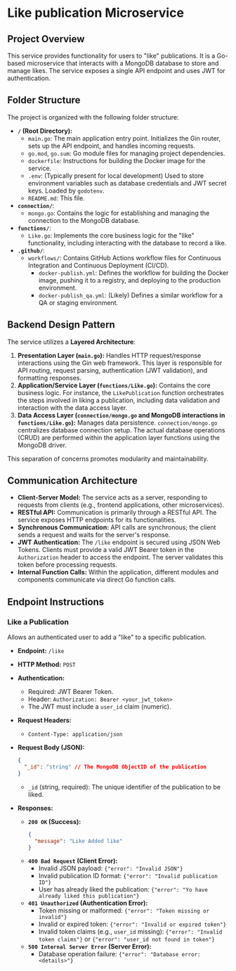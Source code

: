 # Like publication Microservice

## Project Overview

This service provides functionality for users to "like" publications. It is a Go-based microservice that interacts with a MongoDB database to store and manage likes. The service exposes a single API endpoint and uses JWT for authentication.

## Folder Structure

The project is organized with the following folder structure:

-   **`/` (Root Directory):**
    -   `main.go`: The main application entry point. Initializes the Gin router, sets up the API endpoint, and handles incoming requests.
    -   `go.mod`, `go.sum`: Go module files for managing project dependencies.
    -   `dockerfile`: Instructions for building the Docker image for the service.
    -   `.env`: (Typically present for local development) Used to store environment variables such as database credentials and JWT secret keys. Loaded by `godotenv`.
    -   `README.md`: This file.
-   **`connection/`**:
    -   `mongo.go`: Contains the logic for establishing and managing the connection to the MongoDB database.
-   **`functions/`**:
    -   `Like.go`: Implements the core business logic for the "like" functionality, including interacting with the database to record a like.
-   **`.github/`**:
    -   `workflows/`: Contains GitHub Actions workflow files for Continuous Integration and Continuous Deployment (CI/CD).
        -   `docker-publish.yml`: Defines the workflow for building the Docker image, pushing it to a registry, and deploying to the production environment.
        -   `docker-publish_qa.yml`: (Likely) Defines a similar workflow for a QA or staging environment.

## Backend Design Pattern

The service utilizes a **Layered Architecture**:

1.  **Presentation Layer (`main.go`):** Handles HTTP request/response interactions using the Gin web framework. This layer is responsible for API routing, request parsing, authentication (JWT validation), and formatting responses.
2.  **Application/Service Layer (`functions/Like.go`):** Contains the core business logic. For instance, the `LikePublication` function orchestrates the steps involved in liking a publication, including data validation and interaction with the data access layer.
3.  **Data Access Layer (`connection/mongo.go` and MongoDB interactions in `functions/Like.go`):** Manages data persistence. `connection/mongo.go` centralizes database connection setup. The actual database operations (CRUD) are performed within the application layer functions using the MongoDB driver.

This separation of concerns promotes modularity and maintainability.

## Communication Architecture

-   **Client-Server Model:** The service acts as a server, responding to requests from clients (e.g., frontend applications, other microservices).
-   **RESTful API:** Communication is primarily through a RESTful API. The service exposes HTTP endpoints for its functionalities.
-   **Synchronous Communication:** API calls are synchronous; the client sends a request and waits for the server's response.
-   **JWT Authentication:** The `/like` endpoint is secured using JSON Web Tokens. Clients must provide a valid JWT Bearer token in the `Authorization` header to access the endpoint. The server validates this token before processing requests.
-   **Internal Function Calls:** Within the application, different modules and components communicate via direct Go function calls.

## Endpoint Instructions

### Like a Publication

Allows an authenticated user to add a "like" to a specific publication.

-   **Endpoint:** `/like`
-   **HTTP Method:** `POST`
-   **Authentication:**
    -   Required: JWT Bearer Token.
    -   Header: `Authorization: Bearer <your_jwt_token>`
    -   The JWT must include a `user_id` claim (numeric).
-   **Request Headers:**
    -   `Content-Type: application/json`
-   **Request Body (JSON):**

    ```json
    {
      "_id": "string" // The MongoDB ObjectID of the publication
    }
    ```
    -   `_id` (string, required): The unique identifier of the publication to be liked.

-   **Responses:**

    -   **`200 OK` (Success):**
        ```json
        {
          "message": "Like Added like"
        }
        ```
    -   **`400 Bad Request` (Client Error):**
        -   Invalid JSON payload: `{"error": "Invalid JSON"}`
        -   Invalid publication ID format: `{"error": "Invalid publication ID"}`
        -   User has already liked the publication: `{"error": "Yo have already liked this publication"}`
    -   **`401 Unauthorized` (Authentication Error):**
        -   Token missing or malformed: `{"error": "Token missing or invalid"}`
        -   Invalid or expired token: `{"error": "Invalid or expired token"}`
        -   Invalid token claims (e.g., `user_id` missing): `{"error": "Invalid token claims"}` or `{"error": "user_id not found in token"}`
    -   **`500 Internal Server Error` (Server Error):**
        -   Database operation failure: `{"error": "Database error: <details>"}`
